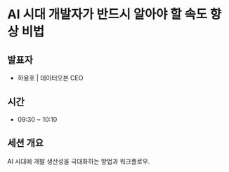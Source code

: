# AI 시대 개발자가 반드시 알아야 할 속도 향상 비법

## 발표자
- 하용호 | 데이터오븐 CEO

## 시간
- 09:30 ~ 10:10

## 세션 개요
AI 시대에 개발 생산성을 극대화하는 방법과 워크플로우.